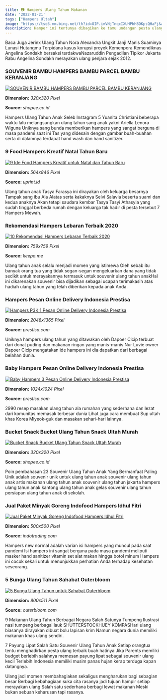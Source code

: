 ```yaml
---
title: 📷 Hampers Ulang Tahun Makanan
date: '2022-01-21'
tags: ["Hampers Ultah"]
image: "https://tse3.mm.bing.net/th?id=OIP.imVNjTnqcIXUHPhH8DKpsQHaFj&amp;pid=15.1"
description: Hamper ini tentunya dibagikan ke tamu undangan pesta ulang tahun putri Tasya FarasyaBerdasarkan penelusuran di beberapa e commerce mobil mainan aki ini dijua
---
```




Baca Juga Jerinx Ulang Tahun Nora Alexandra Ungkit Janji Manis Suaminya Lunasi Hutangmu Terpidana kasus korupsi proyek Kemenpora Kemendiknas Angelina Sondakh bersaksi terdakwaNazaruddin Pengadilan Tipikor Jakarta Rabu Angelina Sondakh merayakan ulang penjara sejak 2012.



### SOUVENIR BAMBU HAMPERS BAMBU PARCEL BAMBU KERANJANG 

[![SOUVENIR BAMBU  HAMPERS BAMBU  PARCEL BAMBU  KERANJANG ](https://cf.shopee.co.id/file/0360d0ebeeeaca04e8778107fb217301_tn)](https://cf.shopee.co.id/file/0360d0ebeeeaca04e8778107fb217301_tn)


**Dimension:** _320x320 Pixel_ 

**Source:** _shopee.co.id_ 


Hampers Ulang Tahun Anak Seleb Instagram 5 Yuanita Christiani beberapa waktu lalu melangsungkan ulang tahun sang anak yakni Ariella Lenora Wiguna Uniknya sang bunda memberikan hampers yang sangat berguna di masa pandemi saat ini Tas yang didesain dengan gambar buah-buahan serta di dalamnya terdapat hand wash dan hand sanitizer.


### 9 Food Hampers Kreatif Natal Tahun Baru 

[![9 Ide Food Hampers Kreatif untuk Natal dan Tahun Baru ](https://uprint.id/blog/wp-content/uploads/2018/12/food-hampers-04.jpg)](https://uprint.id/blog/wp-content/uploads/2018/12/food-hampers-04.jpg)


**Dimension:** _564x846 Pixel_ 

**Source:** _uprint.id_ 


Ulang tahun anak Tasya Farasya ini dirayakan oleh keluarga besarnya Tampak sang ibu Ala Alatas serta kakaknya Selvi Salavia beserta suami dan kedua anaknya Akan tetapi saudara kembar Tasya Tasyi Athasyia yang sudah tinggal berbeda rumah dengan keluarga tak hadir di pesta tersebut 7 Hampers Mewah.


### Rekomendasi Hampers Lebaran Terbaik 2020

[![10 Rekomendasi Hampers Lebaran Terbaik 2020](https://cdn.keepo.me/images/post/lists/2020/05/13/main-list-image-eb808a5c-1e81-4d5f-adb6-8b323ce50d4c-8.jpg)](https://cdn.keepo.me/images/post/lists/2020/05/13/main-list-image-eb808a5c-1e81-4d5f-adb6-8b323ce50d4c-8.jpg)


**Dimension:** _759x759 Pixel_ 

**Source:** _keepo.me_ 


Ulang tahun anak selalu menjadi momen yang istimewa Oleh sebab itu banyak orang tua yang tidak segan-segan mengeluarkan dana yang tidak sedikit untuk merayakannya termasuk untuk souvenir ulang tahun anakHal ini dikarenakan souvenir bisa dijadikan sebagai ucapan terimakasih atas hadiah ulang tahun yang telah diberikan kepada anak Anda.


### Hampers Pesan Online Delivery Indonesia Prestisa

[![Hampers P3K  1  Pesan Online  Delivery Indonesia  Prestisa](https://www.prestisa.com/wp-content/uploads/2021/03/Hampers-Kesehatan-13-2048x1365.jpg)](https://www.prestisa.com/wp-content/uploads/2021/03/Hampers-Kesehatan-13-2048x1365.jpg)


**Dimension:** _2048x1365 Pixel_ 

**Source:** _prestisa.com_ 


Uniknya hampers ulang tahun yang ditawakan oleh Dapoer Cicip terbuat dari donat puding dan makanan ringan yang manis-manis Nur Luvie owner Dapoer Cicip mengatakan ide hampers ini dia dapatkan dari berbagai belahan dunia.


### Baby Hampers Pesan Online Delivery Indonesia Prestisa

[![Baby Hampers 3  Pesan Online  Delivery Indonesia  Prestisa](https://www.prestisa.com/wp-content/uploads/2019/12/3.jpeg)](https://www.prestisa.com/wp-content/uploads/2019/12/3.jpeg)


**Dimension:** _1024x1024 Pixel_ 

**Source:** _prestisa.com_ 


2990 resep masakan ulang tahun ala rumahan yang sederhana dan lezat dari komunitas memasak terbesar dunia Lihat juga cara membuat Sup ultah khas Korea Miyeok-guk dan masakan sehari-hari lainnya.


### Bucket Snack Bucket Ulang Tahun Snack Ultah Murah 

[![Bucket Snack  Bucket Ulang Tahun  Snack Ultah Murah ](https://cf.shopee.co.id/file/72ed26148b4ba01097011a887bf0b22b_tn)](https://cf.shopee.co.id/file/72ed26148b4ba01097011a887bf0b22b_tn)


**Dimension:** _320x320 Pixel_ 

**Source:** _shopee.co.id_ 


Poin pembahasan 23 Souvenir Ulang Tahun Anak Yang Bermanfaat Paling Unik adalah souvenir unik untuk ulang tahun anak souvenir ulang tahun anak artis makanan ulang tahun anak souvenir ulang tahun jakarta hampers ulang tahun anak kantong ulang tahun anak gelas souvenir ulang tahun persiapan ulang tahun anak di sekolah.


### Jual Paket Minyak Goreng Indofood Hampers Idhul Fitri 

[![Jual Paket Minyak Goreng Indofood Hampers Idhul Fitri ](https://image1ws.indotrading.com/s3/productimages/co37129/p614440/ee79ad84-b818-468c-bc1e-332960a267b3.jpg)](https://image1ws.indotrading.com/s3/productimages/co37129/p614440/ee79ad84-b818-468c-bc1e-332960a267b3.jpg)


**Dimension:** _500x500 Pixel_ 

**Source:** _indotrading.com_ 


Hampers new normal adalah varian isi hampers yang muncul pada saat pandemi Isi hampers ini sangat berguna pada masa pandemi meliputi masker hand sanitizer vitamin set alat makan hingga botol minum Hampers ini cocok sekali untuk menunjukkan perhatian Anda terhadap kesehatan seseorang.


### 5 Bunga Ulang Tahun Sahabat Outerbloom

[![5 Bunga Ulang Tahun untuk Sahabat  Outerbloom](https://cdn.shopify.com/s/files/1/1589/6833/articles/5_Bunga_Ulang_Tahun_untuk_Sahabat_1024x1024.jpg?v=1560497375)](https://cdn.shopify.com/s/files/1/1589/6833/articles/5_Bunga_Ulang_Tahun_untuk_Sahabat_1024x1024.jpg?v=1560497375)


**Dimension:** _800x511 Pixel_ 

**Source:** _outerbloom.com_ 



9 Makanan Ulang Tahun Berbagai Negara Salah Satunya Tumpeng Ilustrasi nasi tumpeng berbagai lauk SHUTTERSTOCKHUEY KOMPASHari ulang biasanya dirayakan dibuat bolu lapisan krim Namun negara dunia memiliki makanan khas ulang sendiri.


7 Payung Lipat Salah Satu Souvenir Ulang Tahun Anak Setiap orangtua tentu menghadirkan pesta ulang terbaik buah hatinya Jika Parents memiliki budget berlebih salahnya memesan payung lipat sebagai souvenir ulang kecil Terlebih Indonesia memiliki musim panas hujan kerap terduga kapan datangnya.


Ulang jadi momen membahagiakan sekaligus mengharukan bagi sebagian besar Berbagi kebahagiaan suka cita rasanya jadi tujuan hampir setiap merayakan ulang Salah satu sederhana berbagi lewat makanan Meski bukan sebuah keharusan tapi rasanya.




